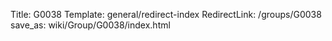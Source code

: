 Title: G0038
Template: general/redirect-index
RedirectLink: /groups/G0038
save_as: wiki/Group/G0038/index.html